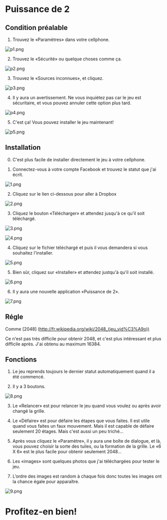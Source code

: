 Puissance de 2
=====================

Condition préalable
---------------------

 1. Trouvez le «Paramètres» dans votre cellphone.

 ![p1.png](https://github.com/phoenixxie/minigame/raw/master/instruction/p1.png)
 
 2. Trouvez le «Sécurité» ou quelque choses comme ça.

 ![p2.png](https://github.com/phoenixxie/minigame/raw/master/instruction/p2.png)
 
 3. Trouvez le «Sources inconnues», et cliquez.

 ![p3.png](https://github.com/phoenixxie/minigame/raw/master/instruction/p3.png)
 
 4. Il y aura un avertissement. Ne vous inquiétez pas car le jeu est sécuritaire, et vous pouvez annuler cette option plus tard.

 ![p4.png](https://github.com/phoenixxie/minigame/raw/master/instruction/p4.png)
 
 5. C'est ça! Vous pouvez installer le jeu maintenant!

 ![p5.png](https://github.com/phoenixxie/minigame/raw/master/instruction/p5.png)


Installation
---------------------
 0. C'est plus facile de installer directement le jeu à votre cellphone.

 1. Connectez-vous à votre compte Facebook et trouvez le statut que j'ai écrit.

 ![1.png](https://github.com/phoenixxie/minigame/raw/master/instruction/1.png)
 
 2. Cliquez sur le lien ci-dessous pour aller à Dropbox

 ![2.png](https://github.com/phoenixxie/minigame/raw/master/instruction/2.png)

 3. Cliquez le bouton «Télécharger» et attendez jusqu'à ce qu'il soit téléchargé.

 ![3.png](https://github.com/phoenixxie/minigame/raw/master/instruction/3.png)

 ![4.png](https://github.com/phoenixxie/minigame/raw/master/instruction/4.png)

 4. Cliquez sur le fichier téléchargé et puis il vous demandera si vous souhaitez l'installer.

 ![5.png](https://github.com/phoenixxie/minigame/raw/master/instruction/5.png)

 5. Bien sûr, cliquez sur «Installer» et attendez justqu'à qu'il soit installé.

 ![6.png](https://github.com/phoenixxie/minigame/raw/master/instruction/6.png) 

 6. Il y aura une nouvelle application «Puissance de 2».

 ![7.png](https://github.com/phoenixxie/minigame/raw/master/instruction/7.png)

Régle
-------------------------

Comme [2048] (http://fr.wikipedia.org/wiki/2048_(jeu_vid%C3%A9o))

Ce n'est pas très difficile pour obtenir 2048, et c'est plus intéressant et plus difficile après. J'ai obtenu au maximum 16384.

Fonctions
----------------------
 1. Le jeu reprends toujours le dernier statut automatiquement quand il a été commencé.

 2. Il y a 3 boutons.

 ![8.png](https://github.com/phoenixxie/minigame/raw/master/instruction/8.png)

 3. Le «Relancer» est pour relancer le jeu quand vous voulez ou après avoir changé la grille.

 4. Le «Défaire» est pour défaire les étapes que vous faites. Il est utile quand vous faites un faux mouvement. Mais il est capable de défaire seulement 20 étages. Mais c'est aussi un peu triché...

 5. Après vous cliquez le «Paramètre», il y aura une boîte de dialogue, et là, vous pouvez choisir la sorte des tuiles, ou la formation de la grille. Le «6 X 6» est le plus facile pour obtenir seulement 2048...

 6. Les «images» sont quelques photos que j'ai téléchargées pour tester le jeu.

 7. L’ordre des images est random à chaque fois donc toutes les images ont la chance égale pour apparaître.


 ![9.png](https://github.com/phoenixxie/minigame/raw/master/instruction/9.png)


Profitez-en bien!
====================
